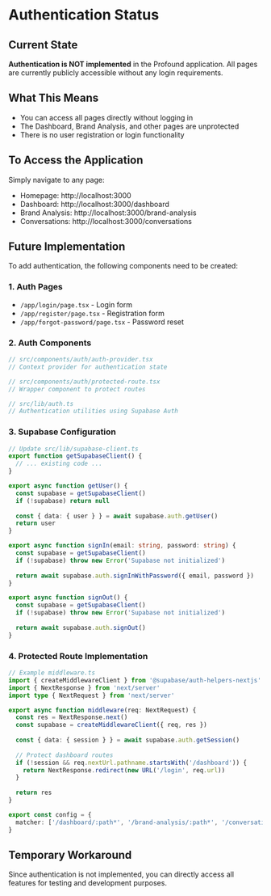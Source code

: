 # Authentication Status

## Current State
**Authentication is NOT implemented** in the Profound application. All pages are currently publicly accessible without any login requirements.

## What This Means
- You can access all pages directly without logging in
- The Dashboard, Brand Analysis, and other pages are unprotected
- There is no user registration or login functionality

## To Access the Application
Simply navigate to any page:
- Homepage: http://localhost:3000
- Dashboard: http://localhost:3000/dashboard
- Brand Analysis: http://localhost:3000/brand-analysis
- Conversations: http://localhost:3000/conversations

## Future Implementation
To add authentication, the following components need to be created:

### 1. Auth Pages
- `/app/login/page.tsx` - Login form
- `/app/register/page.tsx` - Registration form
- `/app/forgot-password/page.tsx` - Password reset

### 2. Auth Components
```typescript
// src/components/auth/auth-provider.tsx
// Context provider for authentication state

// src/components/auth/protected-route.tsx
// Wrapper component to protect routes

// src/lib/auth.ts
// Authentication utilities using Supabase Auth
```

### 3. Supabase Configuration
```typescript
// Update src/lib/supabase-client.ts
export function getSupabaseClient() {
  // ... existing code ...
}

export async function getUser() {
  const supabase = getSupabaseClient()
  if (!supabase) return null
  
  const { data: { user } } = await supabase.auth.getUser()
  return user
}

export async function signIn(email: string, password: string) {
  const supabase = getSupabaseClient()
  if (!supabase) throw new Error('Supabase not initialized')
  
  return await supabase.auth.signInWithPassword({ email, password })
}

export async function signOut() {
  const supabase = getSupabaseClient()
  if (!supabase) throw new Error('Supabase not initialized')
  
  return await supabase.auth.signOut()
}
```

### 4. Protected Route Implementation
```typescript
// Example middleware.ts
import { createMiddlewareClient } from '@supabase/auth-helpers-nextjs'
import { NextResponse } from 'next/server'
import type { NextRequest } from 'next/server'

export async function middleware(req: NextRequest) {
  const res = NextResponse.next()
  const supabase = createMiddlewareClient({ req, res })
  
  const { data: { session } } = await supabase.auth.getSession()
  
  // Protect dashboard routes
  if (!session && req.nextUrl.pathname.startsWith('/dashboard')) {
    return NextResponse.redirect(new URL('/login', req.url))
  }
  
  return res
}

export const config = {
  matcher: ['/dashboard/:path*', '/brand-analysis/:path*', '/conversations/:path*']
}
```

## Temporary Workaround
Since authentication is not implemented, you can directly access all features for testing and development purposes.